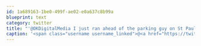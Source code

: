 ```yaml
---
id: 1a689163-1be0-499f-ae02-e0a637c8b99a
blueprint: text
category: twitter
title: "'@OKDigitalMedia I just ran ahead of the parking guy on St Paul and plugged 3 meters that were 00:00"
caption: '<span class="username username_linked">@<a href="https://twitter.com/OKDigitalMedia" title="John Thiessen">OKDigitalMedia</a></span> I just ran ahead of the parking guy on St Paul and plugged 3 meters that were 00:00'
---
```

